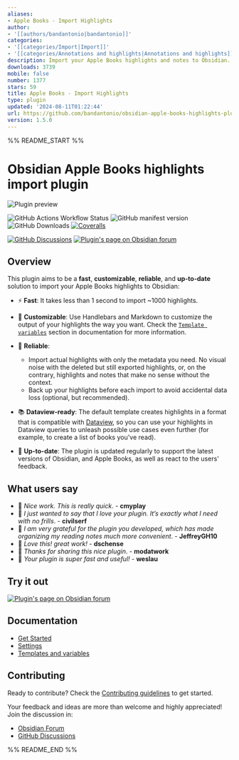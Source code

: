 ```yaml
---
aliases:
- Apple Books - Import Highlights
author:
- '[[authors/bandantonio|bandantonio]]'
categories:
- '[[categories/Import|Import]]'
- '[[categories/Annotations and highlights|Annotations and highlights]]'
description: Import your Apple Books highlights and notes to Obsidian.
downloads: 3739
mobile: false
number: 1377
stars: 59
title: Apple Books - Import Highlights
type: plugin
updated: '2024-08-11T01:22:44'
url: https://github.com/bandantonio/obsidian-apple-books-highlights-plugin
version: 1.5.0
---
```


%% README_START %%

# Obsidian Apple Books highlights import plugin

![Plugin preview](https://raw.githubusercontent.com/bandantonio/obsidian-apple-books-highlights-plugin/HEAD/docs/assets/plugin-preview.png)

![GitHub Actions Workflow Status](https://img.shields.io/github/actions/workflow/status/bandantonio/obsidian-apple-books-highlights-plugin/release.yml?branch=master&style=for-the-badge&logo=github)
![GitHub manifest version](https://img.shields.io/github/manifest-json/v/bandantonio/obsidian-apple-books-highlights-plugin?style=for-the-badge&logo=obsidian&color=%230082FC)
![GitHub Downloads](https://img.shields.io/github/downloads/bandantonio/obsidian-apple-books-highlights-plugin/total?style=for-the-badge&logo=github&color=%237C3AED)
[![Coveralls](https://img.shields.io/coverallsCoverage/github/bandantonio/obsidian-apple-books-highlights-plugin?branch=master&style=for-the-badge&logo=coveralls&label=Test%20coverage&color=%233F5767)](https://coveralls.io/github/bandantonio/obsidian-apple-books-highlights-plugin?branch=master)

[![GitHub Discussions](https://img.shields.io/badge/github_discussions-blue?style=for-the-badge&color=%23373e47&logo=github)](https://github.com/bandantonio/obsidian-apple-books-highlights-plugin/discussions)
[![Plugin's page on Obsidian forum](https://img.shields.io/badge/obsidian_forum-blue?style=for-the-badge&color=%237C3AED&logo=obsidian)](https://forum.obsidian.md/t/new-plugin-apple-books-import-highlights/76856/21)

## Overview

This plugin aims to be a **fast**, **customizable**, **reliable**, and **up-to-date** solution to import your Apple Books highlights to Obsidian:

- ⚡️ **Fast**: It takes less than 1 second to import ~1000 highlights.
- 🎨 **Customizable**: Use Handlebars and Markdown to customize the output of your highlights the way you want. Check the [`Template variables`](https://mister-gold.pro/obsidian-apple-books-highlights-plugin/customization/templates-and-variables.html#template-variables) section in documentation for more information.

- 🦾 **Reliable**:
  - Import actual highlights with only the metadata you need. No visual noise with the deleted but still exported highlights, or, on the contrary, highlights and notes that make no sense without the context.
  - Back up your highlights before each import to avoid accidental data loss (optional, but recommended).
- 📚 **Dataview-ready**: The default template creates highlights in a format that is compatible with [Dataview](https://blacksmithgu.github.io/obsidian-dataview/), so you can use your highlights in Dataview queries to unleash possible use cases even further (for example, to create a list of books you've read).
- 🔄 **Up-to-date**: The plugin is updated regularly to support the latest versions of Obsidian, and Apple Books, as well as react to the users' feedback.

## What users say

- 💬 *Nice work. This is really quick*. - **cmyplay**
- 💬 *I just wanted to say that I love your plugin. It’s exactly what I need with no frills*. - **civilserf**
- 💬 *I am very grateful for the plugin you developed, which has made organizing my reading notes much more convenient*. - **JeffreyGH10**
- 💬 *Love this! great work!* - **dschense**
- 💬 *Thanks for sharing this nice plugin*. - **modatwork**
- 💬 *Your plugin is super fast and useful!* - **weslau**

## Try it out

[![Plugin's page on Obsidian forum](https://img.shields.io/badge/install_plugin-blue?style=for-the-badge&color=%237C3AED&logo=obsidian)](https://obsidian.md/plugins?id=apple-books-import-highlights)

## Documentation

- [Get Started][get-started]
- [Settings][settings]
- [Templates and variables][templates-and-variables]


[get-started]: https://mister-gold.pro/obsidian-apple-books-highlights-plugin/guide/get-started.html
[settings]: https://mister-gold.pro/obsidian-apple-books-highlights-plugin/guide/settings.html
[templates-and-variables]: https://mister-gold.pro/obsidian-apple-books-highlights-plugin/customization/templates-and-variables.html

## Contributing

Ready to contribute? Check the [Contributing guidelines](CONTRIBUTING.md) to get started.

Your feedback and ideas are more than welcome and highly appreciated! Join the discussion in:
- [Obsidian Forum](https://forum.obsidian.md/t/new-plugin-apple-books-import-highlights/76856)
- [GitHub Discussions](https://github.com/bandantonio/obsidian-apple-books-highlights-plugin/discussions)


%% README_END %%